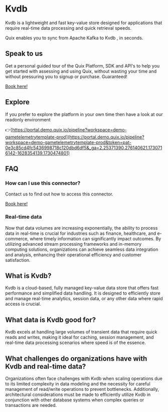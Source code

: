 <!--[tech-name]-->
# Kvdb

<!--[ai-blurb-about-tech]-->
Kvdb is a lightweight and fast key-value store designed for applications that require real-time data processing and quick retrieval speeds.

Quix enables you to sync from Apache Kafka <span id="to_or_from">to</span> <span id="techname">Kvdb</span> , in seconds.

## Speak to us

Get a personal guided tour of the Quix Platform, SDK and API's to help you get started with assessing and using Quix, without wasting your time and without pressuring you to signup or purchase. Guaranteed!

[Book here!](https://quix.io/book-a-demo)

## Explore

If you prefer to explore the platform in your own time then have a look at our readonly environment

👉[https://portal.demo.quix.io/pipeline?workspace=demo-gametelemetrytemplate-prod](https://portal.demo.quix.io/pipeline?workspace=demo-gametelemetrytemplate-prod&token=pat-0e3c85cd4fc5436998718c120dbd6df5&_ga=2.25371390.276140621.1730716142-1628354139.1730474801)

## FAQ 

### How can I use this connector?

Contact us to find out how to access this connector.

[Book here!](https://quix.io/book-a-demo)

### Real-time data

Now that data volumes are increasing exponentially, the ability to process data in real-time is crucial for industries such as finance, healthcare, and e-commerce, where timely information can significantly impact outcomes. By utilizing advanced stream processing frameworks and in-memory computing solutions, organizations can achieve seamless data integration and analysis, enhancing their operational efficiency and customer satisfaction.

## What is <span id="techname">Kvdb</span>?

<!--[tech-seo-text]-->
Kvdb is a cloud-based, fully managed key-value data store that offers fast performance and simplified data handling. It is designed to efficiently store and manage real-time analytics, session data, or any other data where rapid access is crucial.

## What data is <span id="techname">Kvdb</span> good for?

<!--[tech-data-seo-text]-->
Kvdb excels at handling large volumes of transient data that require quick reads and writes, making it ideal for caching, session management, and real-time data processing scenarios where speed is of the essence.

## What challenges do organizations have with <span id="techname">Kvdb</span> and real-time data?

<!--[tech-challenges-seo-text]-->
Organizations often face challenges with Kvdb when scaling operations due to its limited complexity in data modeling and the necessity for careful management of read/write operations to prevent bottlenecks. Additionally, architectural considerations must be made to efficiently utilize Kvdb in conjunction with other database systems when complex queries or transactions are needed.
